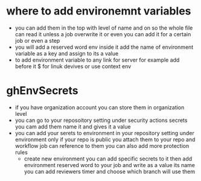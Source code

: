 # where to add environemnt variables

- you can add them in the top with level of name and on so the whole file can read it unless a job overwrite it or even you can add it for a certain job or even a step
- you will add a reserved word env inside it add the name of environment variable as a key and assign to its a value
- to add environment variable to any link for server for example add before it $ for linuk devives or use context env

# ghEnvSecrets

- if you have organization account you can store them in organization level
- you can go to your reposoitory setting under security actions secrets you cam add them name it and gives it a value
- you can add your serets to environment in your repository setting under environment only if your repo is public you attach them to your repo and workflow job can reference to them you can also add more protection rules
  - create new environment you can add specific secrets to it then add environment reserved word to your job and write as a value its name you can add reviewers timer and choose which branch will use them

